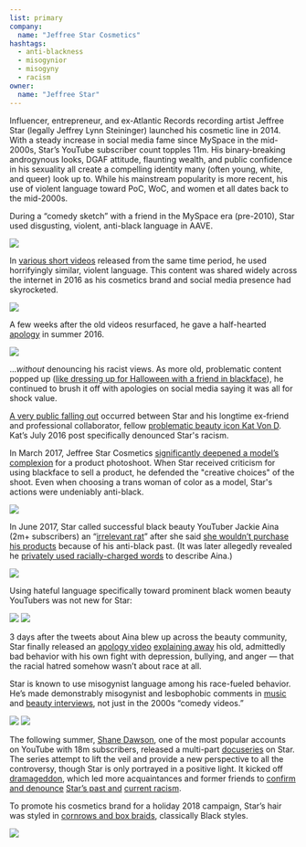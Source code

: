 ```yaml
---
list: primary
company:
  name: "Jeffree Star Cosmetics"
hashtags:
  - anti-blackness
  - misogynior
  - misogyny
  - racism
owner:
  name: "Jeffree Star"
---
```


Influencer, entrepreneur, and ex-Atlantic Records recording artist Jeffree Star (legally Jeffrey Lynn Steininger) launched his cosmetic line in 2014. With a steady increase in social media fame since MySpace in the mid-2000s, Star’s YouTube subscriber count topples 11m. His binary-breaking androgynous looks, DGAF attitude, flaunting wealth, and public confidence in his sexuality all create a compelling identity many (often young, white, and queer) look up to. While his mainstream popularity is more recent, his use of violent language toward PoC, WoC, and women et all dates back to the mid-2000s.

During a “comedy sketch” with a friend in the MySpace era (pre-2010), Star used disgusting, violent, anti-black language in AAVE.

![](/jeffree-skit-quotes.png)

In [various short videos](https://www.youtube.com/watch?v=9ysbhsNLgEs) released from the same time period, he used horrifyingly similar, violent language. This content was shared widely across the internet in 2016 as his cosmetics brand and social media presence had skyrocketed.

![](/jeffree-content-warning.png)

A few weeks after the old videos resurfaced, he gave a half-hearted  [apology](http://www.revelist.com/beauty-news-/jeffree-star-racist-video/3778/jeffree-to-his-credit-did-apologize-for-this-video-which-he-says-was-a-huge-mistake/5) in summer 2016.

![](/jeffree-tweet-apology.png)

…*without* denouncing his racist views. As more old, problematic content popped up ([like dressing up for Halloween with a friend in blackface](http://jeffreestar.tumblr.com/post/12112029370/spice-world-happy-halloween-spice-girls-for)), he continued to brush it off with apologies on social media saying it was all for shock value.

[A very public falling out](https://www.refinery29.com/en-us/2016/07/117317/jeffree-star-kat-von-d-fight) occurred between Star and his longtime ex-friend and professional collaborator, fellow [problematic beauty icon Kat Von D](#kat-von-d). Kat’s July 2016 post specifically denounced Star's racism.

In March 2017, Jeffree Star Cosmetics [significantly deepened a model’s complexion](https://www.seventeen.com/beauty/news/a45491/jeffree-star-blackface-controvercy/) for a product photoshoot. When Star received criticism for using blackface to sell a product, he defended the "creative choices" of the shoot. Even when choosing a trans woman of color as a model, Star's actions were undeniably anti-black.

![](/jeffree-nikita-blackface.png)

In June 2017, Star called successful black beauty YouTuber Jackie Aina (2m+ subscribers) an “[irrelevant rat](https://www.revelist.com/beauty-news-/jeffree-star-jackie-aina/8146/when-the-tweet-was-brought-to-stars-attention-he-responded-with-several-tweets-suggesting-aina-used-his-name-for-views/2)” after she said [she wouldn’t purchase his products](https://www.youtube.com/watch?v=77MATdJ9ndw) because of his anti-black past. (It was later allegedly revealed he [privately used racially-charged words](https://www.revelist.com/beauty-news-/jeffree-star-jackie-aina-racism/13563/in-the-leaked-messages-star-is-allegedly-documented-asking-munoz-are-you-done-posting-that-gorilla-in-reference-to-beauty-youtuber-and-known-rival-jackie-aina-he-also-uses-the-n-word/10) to describe Aina.)

![](/jeffree-jackie-rat.png)

Using hateful language specifically toward prominent black women beauty YouTubers was not new for Star:

![](/jeffree-shayla.png)
![](/jeffree-beat.jpg)

3 days after the tweets about Aina blew up across the beauty community, Star finally released an [apology video](https://donotlink.it/vllQ) [explaining away](https://www.revelist.com/beauty-news-/jeffree-star-racism-apology/8164/star-says-the-racist-remarks-he-made-in-the-videos-were-the-result-of-depression-and-bullying--and-that-his-response-was-not-acceptable/5) his old, admittedly bad behavior with his own fight with depression, bullying, and anger &mdash; that the racial hatred somehow wasn’t about race at all.

Star is known to use misogynist language among his race-fueled behavior. He’s made demonstrably misogynist and lesbophobic comments in [music](https://www.redrivernoise.com/uncategorized/2010/05/qa-interview-jeffree-star/) and [beauty interviews](https://www.racked.com/2016/5/13/11669706/jeffree-star-kylie-jenner), not just in the 2000s “comedy videos.”

![](/jeffree-upper-hand.png)
![](/jeffree-dirty.png)

The following summer, [Shane Dawson](https://www.youtube.com/channel/UCV9_KinVpV-snHe3C3n1hvA), one of the most popular accounts on YouTube with 18m subscribers, released a multi-part [docuseries](https://www.youtube.com/watch?v=xUf2-sjGqQw) on Star. The series attempt to lift the veil and provide a new perspective to all the controversy, though Star is only portrayed in a positive light. It kicked off [dramageddon](https://stayhipp.com/news/beauty-vlogger-dramageddon-everything-online-is-permanent/), which led more acquaintances and former friends to [confirm and denounce](https://www.seventeen.com/beauty/makeup-skincare/a23549739/jackie-aina-jeffree-star-feud/) [Star’s past  and](https://www.revelist.com/beauty-news-/jeffree-star-jackie-aina-racism/13563/in-the-leaked-messages-star-is-allegedly-documented-asking-munoz-are-you-done-posting-that-gorilla-in-reference-to-beauty-youtuber-and-known-rival-jackie-aina-he-also-uses-the-n-word/10) [current racism](https://www.seventeen.com/beauty/a23781141/jeffree-star-thomas-halbert-feud/).

To promote his cosmetics brand for a holiday 2018 campaign, Star’s hair was styled in [cornrows and box braids](https://www.seventeen.com/beauty/hair/a23509827/jeffree-star-cornrows/), classically Black styles.

![](/jeffree-cornrows.jpg)
